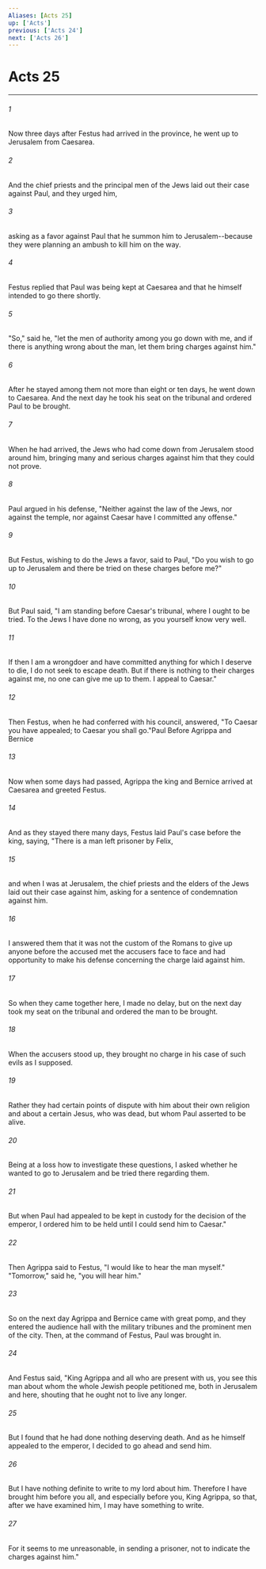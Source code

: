 ```yaml
---
Aliases: [Acts 25]
up: ['Acts']
previous: ['Acts 24']
next: ['Acts 26']
---
```

# Acts 25
***



###### 1 
Now three days after Festus had arrived in the province, he went up to Jerusalem from Caesarea. 

###### 2 
And the chief priests and the principal men of the Jews laid out their case against Paul, and they urged him, 

###### 3 
asking as a favor against Paul that he summon him to Jerusalem--because they were planning an ambush to kill him on the way. 

###### 4 
Festus replied that Paul was being kept at Caesarea and that he himself intended to go there shortly. 

###### 5 
"So," said he, "let the men of authority among you go down with me, and if there is anything wrong about the man, let them bring charges against him." 

###### 6 
After he stayed among them not more than eight or ten days, he went down to Caesarea. And the next day he took his seat on the tribunal and ordered Paul to be brought. 

###### 7 
When he had arrived, the Jews who had come down from Jerusalem stood around him, bringing many and serious charges against him that they could not prove. 

###### 8 
Paul argued in his defense, "Neither against the law of the Jews, nor against the temple, nor against Caesar have I committed any offense." 

###### 9 
But Festus, wishing to do the Jews a favor, said to Paul, "Do you wish to go up to Jerusalem and there be tried on these charges before me?" 

###### 10 
But Paul said, "I am standing before Caesar's tribunal, where I ought to be tried. To the Jews I have done no wrong, as you yourself know very well. 

###### 11 
If then I am a wrongdoer and have committed anything for which I deserve to die, I do not seek to escape death. But if there is nothing to their charges against me, no one can give me up to them. I appeal to Caesar." 

###### 12 
Then Festus, when he had conferred with his council, answered, "To Caesar you have appealed; to Caesar you shall go."Paul Before Agrippa and Bernice 

###### 13 
Now when some days had passed, Agrippa the king and Bernice arrived at Caesarea and greeted Festus. 

###### 14 
And as they stayed there many days, Festus laid Paul's case before the king, saying, "There is a man left prisoner by Felix, 

###### 15 
and when I was at Jerusalem, the chief priests and the elders of the Jews laid out their case against him, asking for a sentence of condemnation against him. 

###### 16 
I answered them that it was not the custom of the Romans to give up anyone before the accused met the accusers face to face and had opportunity to make his defense concerning the charge laid against him. 

###### 17 
So when they came together here, I made no delay, but on the next day took my seat on the tribunal and ordered the man to be brought. 

###### 18 
When the accusers stood up, they brought no charge in his case of such evils as I supposed. 

###### 19 
Rather they had certain points of dispute with him about their own religion and about a certain Jesus, who was dead, but whom Paul asserted to be alive. 

###### 20 
Being at a loss how to investigate these questions, I asked whether he wanted to go to Jerusalem and be tried there regarding them. 

###### 21 
But when Paul had appealed to be kept in custody for the decision of the emperor, I ordered him to be held until I could send him to Caesar." 

###### 22 
Then Agrippa said to Festus, "I would like to hear the man myself." "Tomorrow," said he, "you will hear him." 

###### 23 
So on the next day Agrippa and Bernice came with great pomp, and they entered the audience hall with the military tribunes and the prominent men of the city. Then, at the command of Festus, Paul was brought in. 

###### 24 
And Festus said, "King Agrippa and all who are present with us, you see this man about whom the whole Jewish people petitioned me, both in Jerusalem and here, shouting that he ought not to live any longer. 

###### 25 
But I found that he had done nothing deserving death. And as he himself appealed to the emperor, I decided to go ahead and send him. 

###### 26 
But I have nothing definite to write to my lord about him. Therefore I have brought him before you all, and especially before you, King Agrippa, so that, after we have examined him, I may have something to write. 

###### 27 
For it seems to me unreasonable, in sending a prisoner, not to indicate the charges against him."
